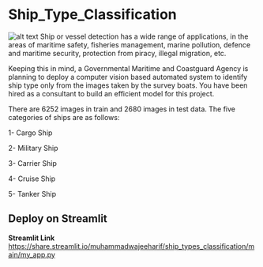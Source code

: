 # Ship_Type_Classification
![alt text](https://www.mdpi.com/information/information-12-00302/article_deploy/html/images/information-12-00302-g002.png)
Ship or vessel detection has a wide range of applications, in the areas of maritime safety, fisheries management, marine pollution, defence and maritime security, protection from piracy, illegal migration, etc.

Keeping this in mind, a Governmental Maritime and Coastguard Agency is planning to deploy a computer vision based automated system to identify ship type only from the images taken by the survey boats. You have been hired as a consultant to build an efficient model for this project.

There are 6252 images in train and 2680 images in test data. The five categories of ships are as follows:

1- Cargo Ship

2- Military Ship

3- Carrier Ship

4- Cruise Ship

5- Tanker Ship

## Deploy on Streamlit
**Streamlit Link**
https://share.streamlit.io/muhammadwajeeharif/ship_types_classification/main/my_app.py
